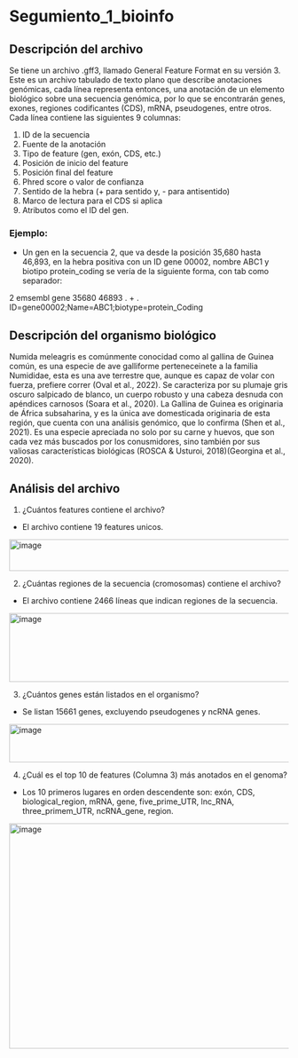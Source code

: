 # Segumiento_1_bioinfo

## Descripción del archivo
Se tiene un archivo .gff3, llamado General Feature Format en su versión 3. Este es un archivo tabulado de texto plano que describe anotaciones genómicas, cada línea representa entonces, una anotación de un elemento biológico sobre una secuencia genómica, por lo que se encontrarán genes, exones, regiones codificantes (CDS), mRNA, pseudogenes, entre otros.
Cada línea contiene las siguientes 9 columnas: 
1. ID de la secuencia
2. Fuente de la anotación
3. Tipo de feature (gen, exón, CDS, etc.)
4. Posición de inicio del feature
5. Posición final del feature
6. Phred score o valor de confianza
7. Sentido de la hebra (+ para sentido y, - para antisentido)
8. Marco de lectura para el CDS si aplica
9. Atributos como el ID del gen.
### Ejemplo: 
- Un gen en la secuencia 2, que va desde la posición 35,680 hasta 46,893, en la hebra positiva con un ID gene 00002, nombre ABC1 y biotipo protein_coding se vería de la siguiente forma, con tab como separador:
  
2  emsembl gene  35680  46893  .  +  .  ID=gene00002;Name=ABC1;biotype=protein_Coding

## Descripción del organismo biológico
Numida meleagris es comúnmente conocidad como al gallina de Guinea común, es una especie de ave galliforme perteneceinete a la familia Numididae, esta es una ave terrestre que, aunque es capaz de volar con fuerza, prefiere correr (Oval et al., 2022). Se caracteriza por su plumaje gris oscuro salpicado de blanco, un cuerpo robusto y una cabeza desnuda con apéndices carnosos (Soara et al., 2020). La Gallina de Guinea es originaria de África subsaharina, y es la única ave domesticada originaria de esta región, que cuenta con una análisis genómico, que lo confirma (Shen et al., 2021). Es una especie apreciada no solo por su carne y huevos, que son cada vez más buscados por los conusmidores, sino también por sus valiosas características biológicas (ROSCA & Usturoi, 2018)(Georgina et al., 2020). 

## Análisis del archivo
1. ¿Cuántos features contiene el archivo?
- El archivo contiene 19 features unicos.
<img width="793" height="57" alt="image" src="https://github.com/user-attachments/assets/78fcfff8-0079-4cf0-8f22-32a4c246eb1d" />

2. ¿Cuántas regiones de la secuencia (cromosomas) contiene el archivo?
- El archivo contiene 2466 líneas que indican regiones de la secuencia.
<img width="727" height="124" alt="image" src="https://github.com/user-attachments/assets/e058b43b-4687-442f-a08e-afb8aa85b03a" />

3. ¿Cuántos genes están listados en el organismo?
- Se listan 15661 genes, excluyendo pseudogenes y ncRNA genes.
<img width="587" height="69" alt="image" src="https://github.com/user-attachments/assets/919e98cf-3abd-4ec6-9416-2d05a8a32afc" />

4. ¿Cuál es el top 10 de features (Columna 3) más anotados en el genoma?
- Los 10 primeros lugares en orden descendente son: exón, CDS, biological_region, mRNA, gene, five_prime_UTR, lnc_RNA, three_primem_UTR, ncRNA_gene, region.
<img width="830" height="406" alt="image" src="https://github.com/user-attachments/assets/a887db46-52a2-43f4-a37a-5dd46bbcf3cf" />
